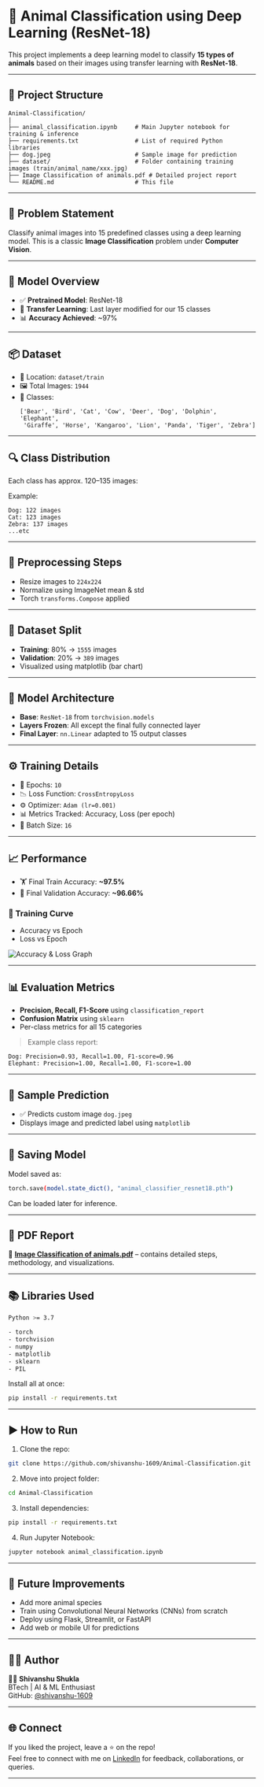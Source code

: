 # 🐾 Animal Classification using Deep Learning (ResNet-18)

This project implements a deep learning model to classify **15 types of animals** based on their images using transfer learning with **ResNet-18**.

---

## 📁 Project Structure

```
Animal-Classification/
|
├── animal_classification.ipynb     # Main Jupyter notebook for training & inference
├── requirements.txt                # List of required Python libraries
├── dog.jpeg                        # Sample image for prediction
├── dataset/                        # Folder containing training images (train/animal_name/xxx.jpg)
├── Image Classification of animals.pdf # Detailed project report
└── README.md                       # This file
```

---

## 🎯 Problem Statement

Classify animal images into 15 predefined classes using a deep learning model. This is a classic **Image Classification** problem under **Computer Vision**.

---

## 🧠 Model Overview

- ✅ **Pretrained Model**: ResNet-18
- 🔄 **Transfer Learning**: Last layer modified for our 15 classes
- 📊 **Accuracy Achieved**: ~97%

---

## 📦 Dataset

- 📁 Location: `dataset/train`
- 🖼️ Total Images: `1944`
- 🐾 Classes:
  ```
  ['Bear', 'Bird', 'Cat', 'Cow', 'Deer', 'Dog', 'Dolphin', 'Elephant', 
   'Giraffe', 'Horse', 'Kangaroo', 'Lion', 'Panda', 'Tiger', 'Zebra']
  ```

---

## 🔍 Class Distribution

Each class has approx. 120–135 images:

Example:
```
Dog: 122 images
Cat: 123 images
Zebra: 137 images
...etc
```

---

## 🔧 Preprocessing Steps

- Resize images to `224x224`
- Normalize using ImageNet mean & std
- Torch `transforms.Compose` applied

---

## 🔀 Dataset Split

- **Training**: 80% → `1555` images
- **Validation**: 20% → `389` images
- Visualized using matplotlib (bar chart)

---

## 🚀 Model Architecture

- **Base**: `ResNet-18` from `torchvision.models`
- **Layers Frozen**: All except the final fully connected layer
- **Final Layer**: `nn.Linear` adapted to 15 output classes

---

## ⚙️ Training Details

- 🔢 Epochs: `10`
- 📉 Loss Function: `CrossEntropyLoss`
- ⚙️ Optimizer: `Adam (lr=0.001)`
- 📊 Metrics Tracked: Accuracy, Loss (per epoch)
- 🔁 Batch Size: `16`

---

## 📈 Performance

- 🏋️ Final Train Accuracy: **~97.5%**
- 🧪 Final Validation Accuracy: **~96.66%**

### 🔁 Training Curve
- Accuracy vs Epoch
- Loss vs Epoch

![Accuracy & Loss Graph](loss&accuracy.png)

---

## 📊 Evaluation Metrics

- **Precision, Recall, F1-Score** using `classification_report`
- **Confusion Matrix** using `sklearn`
- Per-class metrics for all 15 categories

> Example class report:
```
Dog: Precision=0.93, Recall=1.00, F1-score=0.96
Elephant: Precision=1.00, Recall=1.00, F1-score=1.00
```

---

## 🔎 Sample Prediction

- ✅ Predicts custom image `dog.jpeg`
- Displays image and predicted label using `matplotlib`

---

## 💾 Saving Model

Model saved as:
```bash
torch.save(model.state_dict(), "animal_classifier_resnet18.pth")
```

Can be loaded later for inference.

---

## 📄 PDF Report

📌 [**Image Classification of animals.pdf**](./Image%20Classification%20of%20animals.pdf) – contains detailed steps, methodology, and visualizations.

---

## 📚 Libraries Used

```bash
Python >= 3.7

- torch
- torchvision
- numpy
- matplotlib
- sklearn
- PIL
```

Install all at once:
```bash
pip install -r requirements.txt
```

---

## ▶️ How to Run

1. Clone the repo:
```bash
git clone https://github.com/shivanshu-1609/Animal-Classification.git
```
2. Move into project folder:
```bash
cd Animal-Classification
```
3. Install dependencies:
```bash
pip install -r requirements.txt
```
4. Run Jupyter Notebook:
```bash
jupyter notebook animal_classification.ipynb
```

---

## 🚧 Future Improvements

- Add more animal species
- Train using Convolutional Neural Networks (CNNs) from scratch
- Deploy using Flask, Streamlit, or FastAPI
- Add web or mobile UI for predictions

---

## 🙋‍♂️ Author

👨‍💻 **Shivanshu Shukla**  
BTech | AI & ML Enthusiast  
GitHub: [@shivanshu-1609](https://github.com/shivanshu-1609)

---

## 🌐 Connect

If you liked the project, leave a ⭐ on the repo!  
Feel free to connect with me on [LinkedIn](https://linkedin.com/in/shivanshu-shukla16/) for feedback, collaborations, or queries.

---
